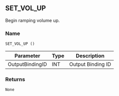 ## SET\_VOL\_UP

Begin ramping volume up.


### Name

`SET_VOL_UP ()`


| Parameter       | Type | Description       |
| --------------- | ---- | ----------------- |
| OutputBindingID | INT  | Output Binding ID |


### Returns

`None`